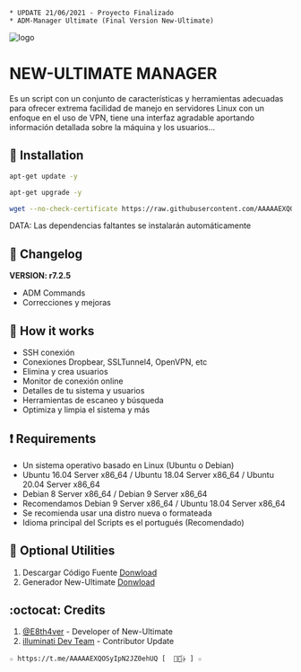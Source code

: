 ﻿```
* UPDATE 21/06/2021 - Proyecto Finalizado
* ADM-Manager Ultimate (Final Version New-Ultimate)
```
![logo](https://github.com/AAAAAEXQOSyIpN2JZ0ehUQ/ADM-ULTIMATE-NEW-FREE/blob/master/Imagenes/ADM_ULTIMATE_NEW_FREE.png)

# NEW-ULTIMATE MANAGER
Es un script con un conjunto de características y herramientas adecuadas para 
ofrecer extrema facilidad de manejo en servidores Linux con un enfoque en el uso de 
VPN, tiene una interfaz agradable aportando información detallada sobre la máquina
y los usuarios...

## :book: Installation
```bash
apt-get update -y
```
```bash
apt-get upgrade -y
```
```bash
wget --no-check-certificate https://raw.githubusercontent.com/AAAAAEXQOSyIpN2JZ0ehUQ/ADM-ULTIMATE-NEW-FREE/master/instalar.sh && chmod +x instalar.sh* && ./instalar.sh*
```
DATA: Las dependencias faltantes se instalarán automáticamente

## :scroll: Changelog
**VERSION: r7.2.5**
* ADM Commands
* Correcciones y mejoras

## :book: How it works
* SSH conexión
* Conexiones Dropbear, SSLTunnel4, OpenVPN, etc
* Elimina y crea usuarios
* Monitor de conexión online
* Detalles de tu sistema y usuarios
* Herramientas de escaneo y búsqueda
* Optimiza y limpia el sistema y más

## :heavy_exclamation_mark: Requirements
* Un sistema operativo basado en Linux (Ubuntu o Debian)
* Ubuntu 16.04 Server x86_64 / Ubuntu 18.04 Server x86_64 / Ubuntu 20.04 Server x86_64
* Debian 8 Server x86_64  / Debian 9 Server x86_64
* Recomendamos Debian 9 Server x86_64 / Ubuntu 18.04 Server x86_64
* Se recomienda usar una distro nueva o formateada
* Idioma principal del Scripts es el portugués (Recomendado)

## :book: Optional Utilities
1. Descargar Código Fuente [Donwload](https://raw.githubusercontent.com/AAAAAEXQOSyIpN2JZ0ehUQ/ADM-ULTIMATE-NEW-FREE/master/Install/Source-Code-ADM-Manager_Ultimate.zip)
2. Generador New-Ultimate [Donwload](https://github.com/AAAAAEXQOSyIpN2JZ0ehUQ/ADM-ULTIMATE-NEW-FREE/tree/master/Install/Generador)

## :octocat: Credits
1. [@E8th4ver](https://t.me/E8th4ver) - Developer of New-Ultimate
2. [illuminati Dev Team](https://t.me/AAAAAEXQOSyIpN2JZ0ehUQ) - Contributor Update 
```
☆ https://t.me/AAAAAEXQOSyIpN2JZ0ehUQ [  ⃘⃤꙰✰ ] ☆
```
